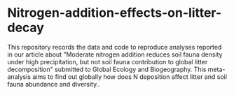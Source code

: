 # Nitrogen-addition-effects-on-litter-decay

This repository records the data and code to reproduce analyses reported in our 
article about "Moderate nitrogen addition reduces soil fauna density under
high precipitation, but not soil fauna contribution to global
litter decomposition" submitted to Global Ecology and Biogeography. This
meta-analysis aims to find out globally how does N deposition affect litter 
and soil fauna abundance and diversity..